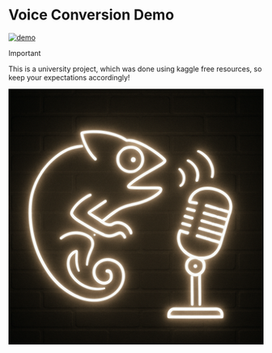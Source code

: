 # Voice Conversion Demo

[![demo](https://img.shields.io/badge/demo-page-green)](https://skhskh82.github.io/testdemo/)

> [!IMPORTANT] 
> This is a university project, which was done using kaggle free resources, so keep your expectations accordingly!

<img src="logo.png" alt="drawing" width="600"/>
